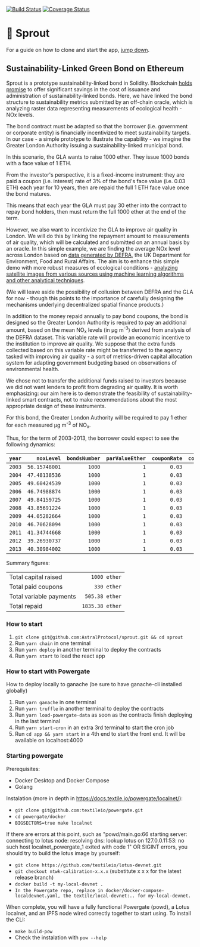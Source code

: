 [![Build Status](https://www.travis-ci.com/AstralProtocol/sprout.svg?branch=main)](https://www.travis-ci.com/AstralProtocol/sprout)
[![Coverage Status](https://coveralls.io/repos/github/AstralProtocol/sprout/badge.svg?branch=main)](https://coveralls.io/github/AstralProtocol/sprout?branch=main)

# 🌱 Sprout

For a guide on how to clone and start the app, [jump down](#start).

## Sustainability-Linked Green Bond on Ethereum

Sprout is a prototype sustainability-linked bond in Solidity. Blockchain  [holds promise](https://www.sustainablefinance.hsbc.com/mobilising-finance/blockchain-gateway-for-sustainability-linked-bonds) to offer significant savings in the cost of issuance and administration of sustainability-linked bonds. Here, we have linked the bond structure to sustainability metrics submitted by an off-chain oracle, which is analyzing raster data representing measurements of ecological health - NOx levels.

The bond contract must be adapted so that the borrower (i.e. government or corporate entity) is financially incentivized to meet sustainability targets. In our case - a simple prototype to illustrate the capability - we imagine the Greater London Authority issuing a sustainability-linked municipal bond.

In this scenario, the GLA wants to raise 1000 ether. They issue 1000 bonds with a face value of 1 ETH.

From the investor's perspective, it is a fixed-income instrument: they are paid a coupon (i.e. interest) rate of 3% of the bond's face value (i.e. 0.03 ETH) each year for 10 years, then are repaid the full 1 ETH face value once the bond matures.

This means that each year the GLA must pay 30 ether into the contract to repay bond holders, then must return the full 1000 ether at the end of the term.

However, we also want to incentivize the GLA to improve air quality in London. We will do this by linking the repayment amount to measurements of air quality, which will be calculated and submitted on an annual basis by an oracle. In this simple example, we are finding the average NOx level across London based on [data generated by DEFRA](https://uk-air.defra.gov.uk/data/pcm-data#nox), the UK Department for Environment, Food and Rural Affairs. The aim is to enhance this simple demo with more robust measures of ecological conditions - [analyzing satellite images from various sources using machine learning algorithms and other analytical techniques](https://www.greentechmedia.com/articles/read/climatetrace-using-satellites-and-machine-learning-to-track-global-greenhouse-gas-emissions). 

(We will leave aside the possibility of collusion between DEFRA and the GLA for now - though this points to the importance of carefully designing the mechanisms underlying decentralized spatial finance products.)

In addition to the money repaid annually to pay bond coupons, the bond is designed so the Greater London Authority is required to pay an additional amount, based on the mean NO<sub>x</sub> levels (in µg m<sup>-3</sup>) derived from analysis of the DEFRA dataset. This variable rate will provide an economic incentive to the institution to improve air quality. We suppose that the extra funds collected based on this variable rate might be transferred to the agency tasked with improving air quality - a sort of metrics-driven capital allocation system for adapting government budgeting based on observations of environmental health. 

We chose not to transfer the additional funds raised to investors because we did not want lenders to profit from degrading air quality. It is worth emphasizing: our aim here is to demonstrate the feasibility of sustainability-linked smart contracts, not to make recommendations about the most appropriate design of these instruments.

For this bond, the Greater London Authority will be required to pay 1 ether for each measured µg m<sup>-3</sup> of NO<sub>x</sub>.

Thus, for the term of 2003-2013, the borrower could expect to see the following dynamics:

| `year` |    `noxLevel` | `bondsNumber` | `parValueEther` | `couponRate` | `coupon` | `totalCoupon` | `variablePayment` | `totalAnnualPayment` | `variableInterestRate` |
| -----: | ------------: | ------------: | --------------: | -----------: | -------: | ------------: | ----------------: | -------------------: | ---------------------: |
| `2003` | `56.15748001` |        `1000` |             `1` |       `0.03` |   `0.03` |          `30` |     `56.15748001` |        `86.15748001` |        `0.08615748001` |
| `2004` | `47.48138536` |        `1000` |             `1` |       `0.03` |   `0.03` |          `30` |     `47.48138536` |        `77.48138536` |        `0.07748138536` |
| `2005` | `49.60424539` |        `1000` |             `1` |       `0.03` |   `0.03` |          `30` |     `49.60424539` |        `79.60424539` |        `0.07960424539` |
| `2006` | `46.74988874` |        `1000` |             `1` |       `0.03` |   `0.03` |          `30` |     `46.74988874` |        `76.74988874` |        `0.07674988874` |
| `2007` | `49.84159725` |        `1000` |             `1` |       `0.03` |   `0.03` |          `30` |     `49.84159725` |        `79.84159725` |        `0.07984159725` |
| `2008` | `43.85691224` |        `1000` |             `1` |       `0.03` |   `0.03` |          `30` |     `43.85691224` |        `73.85691224` |        `0.07385691224` |
| `2009` | `44.05282664` |        `1000` |             `1` |       `0.03` |   `0.03` |          `30` |     `44.05282664` |        `74.05282664` |        `0.07405282664` |
| `2010` | `46.70628094` |        `1000` |             `1` |       `0.03` |   `0.03` |          `30` |     `46.70628094` |        `76.70628094` |        `0.07670628094` |
| `2011` | `41.34744668` |        `1000` |             `1` |       `0.03` |   `0.03` |          `30` |     `41.34744668` |        `71.34744668` |        `0.07134744668` |
| `2012` | `39.26930737` |        `1000` |             `1` |       `0.03` |   `0.03` |          `30` |     `39.26930737` |        `69.26930737` |        `0.06926930737` |
| `2013` | `40.30984002` |        `1000` |             `1` |       `0.03` |   `0.03` |          `30` |     `40.30984002` |        `70.30984002` |        `0.07030984002` |

Summary figures:

|                         |                 |
| ----------------------- | --------------: |
| Total capital raised    |    `1000 ether` |
| Total paid coupons      |     `330 ether` |
| Total variable payments |  `505.38 ether` |
| Total repaid            | `1835.38 ether` |


<h3 id='start'>How to start</h3>

1. `git clone git@github.com:AstralProtocol/sprout.git && cd sprout`
2. Run `yarn chain` in one terminal
3. Run `yarn deploy` in another terminal to deploy the contracts
4. Run `yarn start` to load the react app

### How to start with Powergate

How to deploy locally to ganache (be sure to have ganache-cli installed globally)

1. Run `yarn ganache` in one terminal
2. Run `yarn truffle` in another terminal to deploy the contracts
3. Run `yarn load-powergate-data` as soon as the contracts finish deploying in the last terminal
4. Run `yarn start-cron` in an extra 3rd terminal to start the cron job
5. Run `cd app && yarn start` in a 4th end to start the front end. It will be available on localhost:4000

### Starting powergate

Prerequisites:

- Docker Desktop and Docker Compose
- Golang

Instalation (more in depth in https://docs.textile.io/powergate/localnet/):

- `git clone git@github.com:textileio/powergate.git`
- `cd powergate/docker`
- `BIGSECTORS=true make localnet`

If there are errors at this point, such as "powd/main.go:66 starting server: connecting to lotus node: resolving dns: lookup lotus on 127.0.0.11:53: no such host
localnet_powergate_1 exited with code 1" OR SIGINT errors, you should try to build the lotus image by yourself:

- `git clone https://github.com/textileio/lotus-devnet.git`
- `git checkout ntwk-calibration-x.x.x` (substitute x x x for the latest release branch)
- `docker build -t my-local-devnet .`
- `In the Powergate repo, replace in docker/docker-compose-localdevnet.yaml, the textile/local-devnet:.. for my-local-devnet.`

When complete, you will have a fully functional Powergate (powd), a Lotus localnet, and an IPFS node wired correctly together to start using.
To install the CLI:

- `make build-pow`
- Check the instalation with `pow --help`

